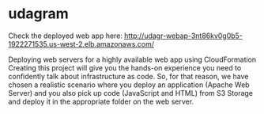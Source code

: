 # udagram

Check the deployed web app here: http://udagr-webap-3nt86kv0g0b5-1922271535.us-west-2.elb.amazonaws.com/ 

Deploying web servers for a highly available web app using CloudFormation
Creating this project will give you the hands-on experience you need to confidently talk about infrastructure as code. 
So, for that reason, we have chosen a realistic scenario where you deploy an application (Apache Web Server) and you also pick up code 
(JavaScript and HTML) from S3 Storage and deploy it in the appropriate folder on the web server.
